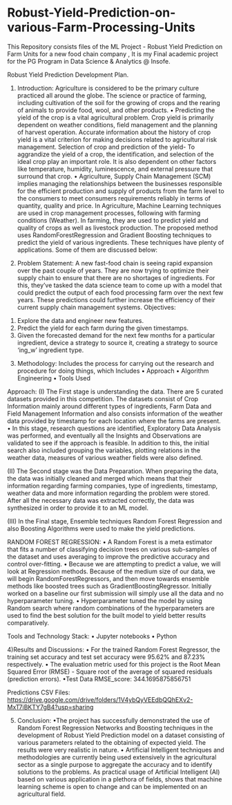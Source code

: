 # Robust-Yield-Prediction-on-various-Farm-Processing-Units
This Repository consists files of the ML Project - Robust Yield Prediction on Farm Units for a new food chain company , It is my Final academic project for the PG Program in Data Science &amp; Analytics @ Insofe.

Robust Yield Prediction Development Plan.

1) Introduction: Agriculture is considered to be the primary culture practiced all around the globe. The science or practice of farming, including cultivation of the soil for the growing of crops and the rearing of animals to provide food, wool, and other products.
• Predicting the yield of the crop is a vital agricultural problem. Crop yield is primarily dependent on weather conditions, field management and the planning of harvest operation. Accurate information about the history of crop yield is a vital criterion for making decisions related to agricultural risk management. Selection of crop and prediction of the yield- To aggrandize the yield of a crop, the identification, and selection of the ideal crop play an important role. It is also dependent on other factors like temperature, humidity, luminescence, and external pressure that surround that crop.
• Agriculture, Supply Chain Management (SCM) implies managing the relationships between the businesses responsible for the efficient production and supply of products from the farm level to the consumers to meet consumers requirements reliably in terms of quantity, quality and price. In Agriculture, Machine Learning techniques are used in crop management processes, following with farming conditions (Weather). In farming, they are used to predict yield and quality of crops as well as livestock production.
The proposed method uses RandomForestRegression and Gradient Boosting techniques to predict the yield of various ingredients. These techniques have plenty of applications. Some of them are discussed below:



2) Problem Statement: A new fast-food chain is seeing rapid expansion over the past couple of years. They are now trying to optimize their supply chain to ensure that there are no shortages of ingredients. For this, they’ve tasked the data science team to come up with a model that could predict the output of each food processing farm over the next few years. These predictions could further increase the efficiency of their current supply chain management systems.
 Objectives: 
1. Explore the data and engineer new features.
2. Predict the yield for each farm during the given timestamps.
3. Given the forecasted demand for the next few months for a particular ingredient, device a strategy to source it, creating a strategy to source ‘ing_w’ ingredient type.


3) Methodology: Includes the process for carrying out the research and procedure for     doing things, which Includes
• Approach
• Algorithm Engineering
• Tools Used


Approach:
(I) The First stage is understanding the data. There are 5 curated datasets provided in this competition. The datasets consist of Crop Information mainly around different types of ingredients, Farm Data and Field Management Information and also consists information of the weather data provided by timestamp for each location where the farms are present. 
• In this stage, research questions are identified, Exploratory Data Analysis was performed, and eventually all the Insights and Observations are validated to see if the approach is feasible. In addition to this, the initial search also included grouping the variables, plotting relations in the weather data, measures of various weather fields were also defined. 

(II) The Second stage was the Data Preparation. When preparing the data, the data was initially cleaned and merged which means that their information regarding farming companies, type of ingredients, timestamp, weather data and more information regarding the problem were stored. After all the necessary data was extracted correctly, the data was synthesized in order to provide it to an ML model. 

(III) In the Final stage, Ensemble techniques Random Forest Regression and also Boosting Algorithms were used to make the yield predictions.


RANDOM FOREST REGRESSION:
• A Random Forest is a meta estimator that fits a number of classifying decision trees on various sub-samples of the dataset and uses averaging to improve the predictive accuracy and control over-fitting. 
• Because we are attempting to predict a value, we will look at Regression methods. Because of   the medium size of our data, we will begin RandomForestRegressors, and then move towards ensemble methods like boosted trees such as GradientBoostingRegressor. Initially worked on a baseline our first submission will simply use all the data and no hyperparameter tuning.
• Hyperparameter tuned the model by using Random search where random combinations of the hyperparameters are used to find the best solution for the built model to yield better results comparatively. 



Tools and Technology Stack:
•	Jupyter notebooks
•	Python 



4)Results and Discussions:
• For the trained Random Forest Regressor, the training set accuracy and test set accuracy were 95.62% and 87.23% respectively. 
• The evaluation metric used for this project is the Root Mean Squared Error (RMSE) - Square root of the average of squared residuals (prediction errors).
•Test Data RMSE_score:  344.1695875856751

Predictions CSV Files: https://drive.google.com/drive/folders/1V4ybQyVEEdbQQhEXv2-MxT7iBKTY7gB4?usp=sharing



5) Conclusion: 
•The project has successfully demonstrated the use of Random Forest Regression Networks and Boosting techniques in the development of Robust Yield Prediction model on a dataset consisting of various parameters related to the obtaining of expected yield. The results were very realistic in nature.
• Artificial Intelligent techniques and methodologies are currently being used extensively in the agricultural sector as a single purpose to aggregate the accuracy and to identify solutions to the problems. As practical usage of Artificial Intelligent (AI) based on various application in a plethora of fields, shows that machine learning scheme is open to change and can be implemented on an agricultural field.



